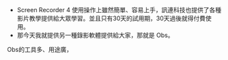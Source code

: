 
+ Screen Recorder 4 使用操作上雖然簡單、容易上手，訊連科技也提供了各種影片教學提供給大眾學習。並且只有30天的試用期，30天過後就得付費使用。
+ 那今天我就提供另一種錄影軟體提供給大家，那就是 Obs。

Obs的工具多、用途廣，

